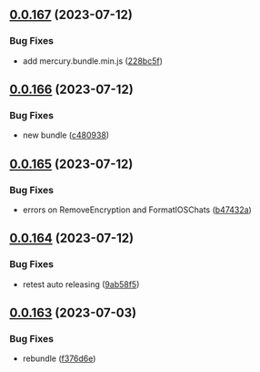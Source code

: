 ## [0.0.167](https://github.com/mikemickymick/mercury/compare/v0.0.166...v0.0.167) (2023-07-12)


### Bug Fixes

* add mercury.bundle.min.js ([228bc5f](https://github.com/mikemickymick/mercury/commit/228bc5f114418561f8701c8aa5616caba65cc348))



## [0.0.166](https://github.com/mikemickymick/mercury/compare/v0.0.165...v0.0.166) (2023-07-12)


### Bug Fixes

* new bundle ([c480938](https://github.com/mikemickymick/mercury/commit/c480938eb41d6ec40ce646d664a222003d770bb4))



## [0.0.165](https://github.com/mikemickymick/mercury/compare/v0.0.164...v0.0.165) (2023-07-12)


### Bug Fixes

* errors on RemoveEncryption and FormatIOSChats ([b47432a](https://github.com/mikemickymick/mercury/commit/b47432a6a074566512858c456962619be8f69e19))



## [0.0.164](https://github.com/mikemickymick/mercury/compare/v0.0.163...v0.0.164) (2023-07-12)


### Bug Fixes

* retest auto releasing ([9ab58f5](https://github.com/mikemickymick/mercury/commit/9ab58f524ce6da97d953da73f0dd481095ec77be))



## [0.0.163](https://github.com/mikemickymick/mercury/compare/v0.0.162...v0.0.163) (2023-07-03)


### Bug Fixes

* rebundle ([f376d6e](https://github.com/mikemickymick/mercury/commit/f376d6e139a2a8af0d9eaae86d04fd99390720bb))



